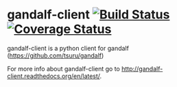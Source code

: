 gandalf-client [![Build Status](https://travis-ci.org/rfloriano/gandalf-client.svg?branch=master)](https://travis-ci.org/rfloriano/gandalf-client) [![Coverage Status](https://coveralls.io/repos/rfloriano/gandalf-client/badge.png?branch=master)](https://coveralls.io/r/rfloriano/gandalf-client)
=================================================================================================================

gandalf-client is a python client for gandalf (https://github.com/tsuru/gandalf)

For more info about gandalf-client go to http://gandalf-client.readthedocs.org/en/latest/.
